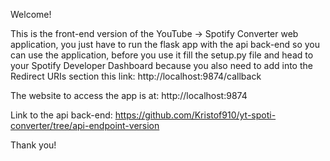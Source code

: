 Welcome!

This is the front-end version of the YouTube -> Spotify Converter web application, you just have to run the flask app with the api back-end so you can use the application, before you use it fill the setup.py file and head to your Spotify Developer Dashboard because you also need to add into the Redirect URIs section this link: http://localhost:9874/callback

The website to access the app is at: http://localhost:9874

Link to the api back-end: https://github.com/Kristof910/yt-spoti-converter/tree/api-endpoint-version

Thank you!
